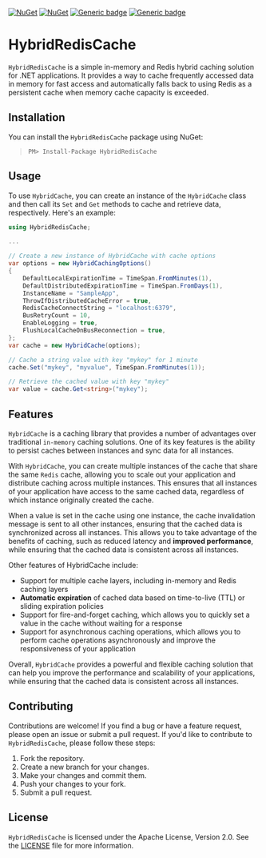 [![NuGet](https://img.shields.io/nuget/dt/HybridRedisCache.svg)](https://www.nuget.org/packages/HybridRedisCache)
[![NuGet](https://img.shields.io/nuget/vpre/HybridRedisCache.svg)](https://www.nuget.org/packages/HybridRedisCache)
[![Generic badge](https://img.shields.io/badge/support-.Net_Core-blue.svg)](https://github.com/bezzad/HybridRedisCache)
[![Generic badge](https://img.shields.io/badge/support-.Net_Standard-blue.svg)](https://github.com/bezzad/HybridRedisCache)

# HybridRedisCache

`HybridRedisCache` is a simple in-memory and Redis hybrid caching solution for .NET applications. 
It provides a way to cache frequently accessed data in memory for fast access and automatically falls back to using Redis as a persistent cache when memory cache capacity is exceeded.

## Installation

You can install the `HybridRedisCache` package using NuGet:

> `PM> Install-Package HybridRedisCache`

## Usage

To use `HybridCache`, you can create an instance of the `HybridCache` class and then call its `Set` and `Get` methods to cache and retrieve data, respectively.
Here's an example:

```csharp
using HybridRedisCache;

...

// Create a new instance of HybridCache with cache options
var options = new HybridCachingOptions()
{
    DefaultLocalExpirationTime = TimeSpan.FromMinutes(1),
    DefaultDistributedExpirationTime = TimeSpan.FromDays(1),
    InstanceName = "SampleApp",
    ThrowIfDistributedCacheError = true,
    RedisCacheConnectString = "localhost:6379",
    BusRetryCount = 10,
    EnableLogging = true,
    FlushLocalCacheOnBusReconnection = true,
};
var cache = new HybridCache(options);

// Cache a string value with key "mykey" for 1 minute
cache.Set("mykey", "myvalue", TimeSpan.FromMinutes(1));

// Retrieve the cached value with key "mykey"
var value = cache.Get<string>("mykey");
```

## Features
`HybridCache` is a caching library that provides a number of advantages over traditional `in-memory` caching solutions. 
One of its key features is the ability to persist caches between instances and sync data for all instances.

With `HybridCache`, you can create multiple instances of the cache that share the same `Redis` cache, 
allowing you to scale out your application and distribute caching across multiple instances. 
This ensures that all instances of your application have access to the same cached data, 
regardless of which instance originally created the cache.

When a value is set in the cache using one instance, the cache invalidation message is sent to all other instances, 
ensuring that the cached data is synchronized across all instances. 
This allows you to take advantage of the benefits of caching, 
such as reduced latency and **improved performance**, while ensuring that the cached data is consistent across all instances.

Other features of HybridCache include:

* Support for multiple cache layers, including in-memory and Redis caching layers
* **Automatic expiration** of cached data based on time-to-live (TTL) or sliding expiration policies
* Support for fire-and-forget caching, which allows you to quickly set a value in the cache without waiting for a response
* Support for asynchronous caching operations, which allows you to perform cache operations asynchronously and improve the responsiveness of your application

Overall, `HybridCache` provides a powerful and flexible caching solution that can help you improve the performance and scalability of your applications, while ensuring that the cached data is consistent across all instances.

## Contributing

Contributions are welcome! If you find a bug or have a feature request, please open an issue or submit a pull request.
If you'd like to contribute to `HybridRedisCache`, please follow these steps:

1. Fork the repository.
2. Create a new branch for your changes.
3. Make your changes and commit them.
4. Push your changes to your fork.
5. Submit a pull request.

## License

`HybridRedisCache` is licensed under the Apache License, Version 2.0. See the [LICENSE](https://raw.githubusercontent.com/bezzad/HybridRedisCache/dev/LICENSE) file for more information.